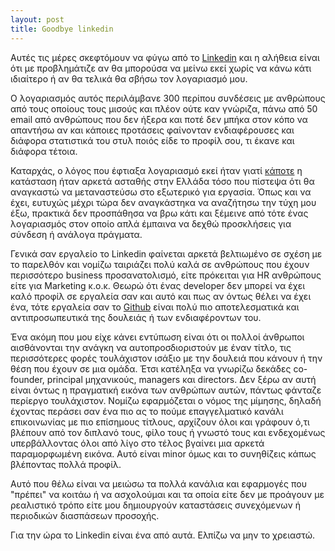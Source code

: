 ```yaml
---
layout: post
title: Goodbye linkedin
---
```


Αυτές τις μέρες σκεφτόμουν να φύγω από το [Linkedin](https://www.linkedin.com/feed/)
και η αλήθεια είναι ότι με προβλημάτιζε αν θα μπορούσα να μείνω εκεί χωρίς να κάνω
κάτι ιδιαίτερο ή αν θα τελικά θα σβήσω τον λογαριασμό μου.

Ο λογαριασμός αυτός περιλάμβανε 300 περίπου συνδέσεις με ανθρώπους από τους οποίους
τους μισούς και πλέον ούτε καν γνώριζα, πάνω από 50 email από ανθρώπους που δεν ήξερα και
ποτέ δεν μπήκα στον κόπο να απαντήσω αν και κάποιες προτάσεις φαίνονταν ενδιαφέρουσες
και διάφορα στατιστικά του στυλ ποιός είδε το προφίλ σου, τι έκανε και διάφορα τέτοια.

<!--more-->

Καταρχάς, ο λόγος που έφτιαξα λογαριασμό εκεί ήταν γιατί [κάποτε](https://el.wikipedia.org/wiki/%CE%9A%CE%B5%CF%86%CE%B1%CE%BB%CE%B1%CE%B9%CE%B1%CE%BA%CE%BF%CE%AF_%CE%AD%CE%BB%CE%B5%CE%B3%CF%87%CE%BF%CE%B9_%CF%83%CF%84%CE%B7%CE%BD_%CE%95%CE%BB%CE%BB%CE%AC%CE%B4%CE%B1) η κατάσταση ήταν αρκετά
ασταθής στην Ελλάδα τόσο που πίστεψα ότι θα αναγκαστώ να μεταναστεύσω στο εξωτερικό για
εργασία. Όπως και να έχει, ευτυχώς μέχρι τώρα δεν αναγκάστηκα να αναζήτησω την τύχη μου
έξω, πρακτικά δεν προσπάθησα να βρω κάτι και ξέμεινε από τότε ένας λογαριασμός στον
οποίο απλά έμπαινα να δεχθώ προσκλήσεις για σύνδεση ή ανάλογα πράγματα.

Γενικά σαν εργαλείο το Linkedin φαίνεται αρκετά βελτιωμένο σε σχέση με το παρελθόν και
νομίζω ταιριάζει πολύ καλά σε ανθρώπους που έχουν περισσότερο business προσανατολισμό,
είτε πρόκειται για HR ανθρώπους είτε για Marketing κ.ο.κ. Θεωρώ ότι ένας developer δεν
μπορεί να έχει καλό προφίλ σε εργαλεία σαν και αυτό και πως αν όντως θέλει να έχει
ένα, τότε εργαλεία σαν το [Github](https://github.com/) είναι πολύ πιο αποτελεσματικά
και αντιπροσωπευτικά της δουλειάς ή των ενδιαφέροντων του.

Ένα ακόμη που μου είχε κάνει εντύπωση είναι ότι οι πολλοί άνθρωποι αισθάνονται την
ανάγκη να αυτοπροσδιοριστούν με έναν τίτλο, τις περισσότερες φορές τουλάχιστον ισάξιο με
την δουλειά που κάνουν ή την θέση που έχουν σε μια ομάδα. Έτσι κατέληξα να γνωρίζω
δεκάδες co-founder, principal μηχανικούς, managers και directors. Δεν ξέρω αν αυτή
είναι όντως η πραγματική εικόνα των ανθρώπων αυτών, πάντως φάνταζε περίεργο τουλάχιστον.
Νομίζω εφαρμόζεται ο νόμος της μίμησης, δηλαδή έχοντας περάσει σαν ένα πιο ας το πούμε
επαγγελματικό κανάλι επικοινωνίας με πιο επίσημους τίτλους, αρχίζουν όλοι και γράφουν
ό,τι βλέπουν από τον διπλανό τους, φίλο τους ή γνωστό τους και ενδεχομένως
υπερβάλλοντας όλοι από λίγο στο τέλος βγαίνει μια αρκετά παραμορφωμένη εικόνα. Αυτό είναι
minor όμως και το συνηθίζεις κάπως βλέποντας πολλά προφίλ.

Αυτό που θέλω είναι να μειώσω τα πολλά κανάλια και εφαρμογές που "πρέπει" να κοιτάω ή να
ασχολούμαι και τα οποία είτε δεν με προάγουν με ρεαλιστικό τρόπο είτε μου δημιουργούν
καταστάσεις συνεχόμενων ή περιοδικών διασπάσεων προσοχής.

Για την ώρα το Linkedin είναι ένα από αυτά. Ελπίζω να μην το χρειαστώ.
